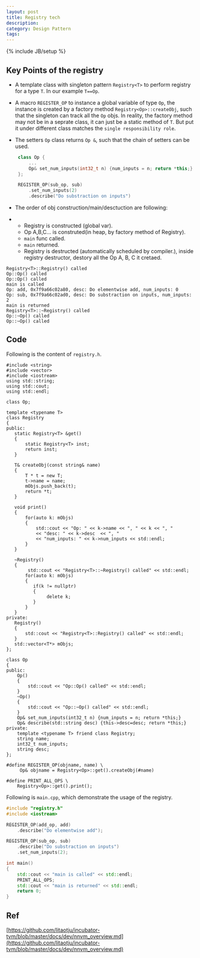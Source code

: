 ```yaml
---
layout: post
title: Registry tech
description: 
category: Design Pattern 
tags: 
---
```

{% include JB/setup %}

## Key Points of the registry

- A template class with singleton pattern `Registry<T>` to perform registry for a type `T`.
  In our example `T==Op`.

- A macro `REGISTER_OP` to instance a global variable of type `Op`, the instance is created by a factory method `Registry<Op>::createObj`, such that the singleton can track all the `Op` objs.
  In reality, the factory method may not be in a seprate class, it can just be a static method of `T`. But put it under different 
  class matches the `single responsibility role`.

- The setters `Op` class returns `Op &`, such that the chain of setters can be used.

   ``` cpp
    class Op {
        ...
        Op& set_num_inputs(int32_t n) {num_inputs = n; return *this;}
    };

    REGISTER_OP(sub_op, sub)
        .set_num_inputs(2)
        .describe("Do substraction on inputs")
    ```

- The order of obj construction/main/desctuction are following:
-
    + Registry is constructed (global var).
    + Op A,B,C... is construted(in heap, by factory method of Registry).
    + `main` func called.
    + `main` returned.
    + Registry is destructed (automatically scheduled by compiler.), inside registry destructor, destory 
        all the Op A, B, C it cretaed.

```text
Registry<T>::Registry() called
Op::Op() called
Op::Op() called
main is called
Op: add, 0x7f9a66c02a80, desc: Do elementwise add, num_inputs: 0
Op: sub, 0x7f9a66c02ad0, desc: Do substraction on inputs, num_inputs: 2
main is returned
Registry<T>::~Registry() called
Op::~Op() called
Op::~Op() called
```
## Code

Following is the content of `registry.h`.
```
#include <string>
#include <vector>
#include <iostream>
using std::string;
using std::cout;
using std::endl;

class Op;

template <typename T>
class Registry
{
public:
   static Registry<T> &get()
   {
       static Registry<T> inst;
       return inst;
   }

   T& createObj(const string& name)
   {
       T * t = new T;
       t->name = name;
       mObjs.push_back(t);
       return *t;
   }

   void print()
   {
       for(auto k: mObjs)
       {
           std::cout << "Op: " << k->name << ", " << k << ", "
           << "desc: " << k->desc  << ", " 
           << "num_inputs: " << k->num_inputs << std::endl;
       } 
   }

   ~Registry()
   {
        std::cout << "Registry<T>::~Registry() called" << std::endl;
       for(auto k: mObjs)
       {
          if(k != nullptr)
          {
               delete k;
          } 
       }
   }
private:
   Registry()
   {
       std::cout << "Registry<T>::Registry() called" << std::endl;
   }
   std::vector<T*> mObjs;    
};

class Op
{
public:
    Op()
    {
        std::cout << "Op::Op() called" << std::endl;
    }
    ~Op()
    {
        std::cout << "Op::~Op() called" << std::endl;
    }
    Op& set_num_inputs(int32_t n) {num_inputs = n; return *this;}
    Op& describe(std::string desc) {this->desc=desc; return *this;}
private:
    template <typename T> friend class Registry;
    string name;
    int32_t num_inputs;
    string desc;
};

#define REGISTER_OP(objname, name) \
     Op& objname = Registry<Op>::get().createObj(#name)

#define PRINT_ALL_OPS \
    Registry<Op>::get().print();

```

Following is `main.cpp`, which demonstrate the usage of the registry.

```cpp
#include "registry.h"
#include <iostream>

REGISTER_OP(add_op, add)
    .describe("Do elementwise add");

REGISTER_OP(sub_op, sub)
    .describe("Do substraction on inputs")
    .set_num_inputs(2);

int main()
{
    std::cout << "main is called" << std::endl;
    PRINT_ALL_OPS;
    std::cout << "main is returned" << std::endl;
    return 0;
}
```

## Ref

[https://github.com/litaotju/incubator-tvm/blob/master/docs/dev/nnvm_overview.md](https://github.com/litaotju/incubator-tvm/blob/master/docs/dev/nnvm_overview.md)